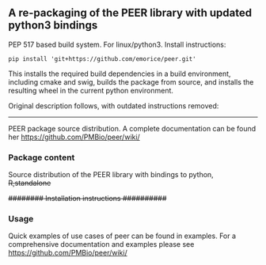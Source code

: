 ## A re-packaging of the PEER library with updated python3 bindings

PEP 517 based build system. For linux/python3. Install instructions:

```
pip install 'git+https://github.com/emorice/peer.git'
```
 
This installs the required build dependencies in a build environment, including cmake and swig,
builds the package from source, and installs the resulting wheel  in the current python environment.
 
Original description follows, with outdated instructions removed:
 
---

PEER package source distribution.
A complete documentation can be found her
https://github.com/PMBio/peer/wiki/

### Package content

Source distribution of the PEER library with bindings to python, ~~R,standalone~~

~~######## Installation instructions ##########~~

### Usage

Quick examples of use cases of peer can be found in examples.
For a comprehensive documentation and examples please see
https://github.com/PMBio/peer/wiki/

